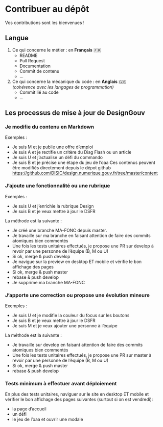 # Contribuer au dépôt  <!-- omit in toc -->

Vos contributions sont les bienvenues !

## Langue

1. Ce qui concerne le métier : en **Français** :fr:
    - README
    - Pull Request
    - Documentation
    - Commit de contenu
    - …
2. Ce qui concerne la mécanique du code : en **Anglais** :gb:  
   _(cohérence avec les langages de programmation)_
    - Commit lié au code
    - …

## Les processus de mise à jour de DesignGouv

### Je modifie du contenu en <span lang="en">Markdown</span>

Exemples :
* Je suis M et je publie une offre d’emploi
* Je suis A et je rectifie un critère du Diag Flash ou un article
* Je suis U et j’actualise un défi du commando
* Je suis B et je précise une étape du jeu de l’oaa
Ces contenus peuvent être modifiés directement depuis le dépot github
https://github.com/DISIC/design.numerique.gouv.fr/tree/master/content

### J’ajoute une fonctionnalité ou une rubrique

Exemples :
* Je suis U et j’enrichie la rubrique Design
* Je suis B et je veux mettre à jour le DSFR

La méthode est la suivante :
* Je créé une branche MA-FONC depuis master.
* Je travaille sur ma branche en faisant attention de faire des commits atomiques bien commentés
* Une fois les tests unitaires effectués, je propose une PR sur develop à revoir par une personne de l’équipe (B, M ou U)
* Si ok, merge & push develop
* Je navigue sur la preview en desktop ET mobile et vérifie le bon affichage des pages
* Si ok, merge & push master
* rebase & push develop
* Je supprime ma branche MA-FONC

### J’apporte une correction ou propose une évolution mineure

Exemples :
* Je suis U et je modifie la couleur du focus sur les boutons
* Je suis B et je veux mettre à jour le DSFR
* Je suis M et je veux ajouter une personne à l’équipe

La méthode est la suivante :
* Je travaille sur develop en faisant attention de faire des commits atomiques bien commentés
* Une fois les tests unitaires effectués, je propose une PR sur master à revoir par une personne de l’équipe (B, M ou U)
* Si ok, merge & push master
* rebase & push develop

### Tests minimum à effectuer avant déploiement

En plus des tests unitaires, naviguer sur le site en desktop ET mobile et vérifier le bon affichage des pages suivantes (surtout si on est vendredi):
* la page d’accueil
* un défi
* le jeu de l’oaa et ouvrir une modale
